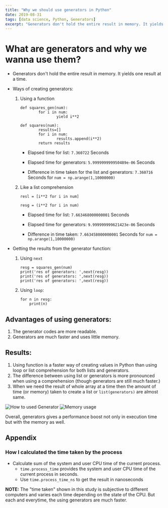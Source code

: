 ```yaml
---
title: "Why we should use generators in Python"
date: 2019-08-31
tags: [data science, Python, Generators]
excerpt: "Generators don't hold the entire result in memory. It yields one result at a time."
---
```


# What are generators and why we wanna use them?

- Generators don't hold the entire result in memory. It yields one result at a time. 
- Ways of creating generators:
    1. Using a function
        ```
        def squares_gen(num):
                for i in num:
                        yield i**2
        ```
        ```
        def squares(num):
                results=[]
                for i in num:
                        results.append(i**2)
                return results
        ```
        - Elapsed time for list: `7.360722` Seconds

        - Elapsed time for generators: `5.999999999950489e-06` Seconds

        - Difference in time taken for the list and generators: `7.360716` Seconds for `num = np.arange(1,10000000)`
    2. Like a list comprehension
        ```
        resl = [i**2 for i in num]
        ```
        ```
        resg = (i**2 for i in num)
        ```
        - Elapsed time for list: `7.663468000000001` Seconds

        - Elapsed time for generators: `9.999999999621423e-06` Seconds

        - Difference in time taken: `7.663458000000001` Seconds for `num = np.arange(1,10000000)`

- Getting the results from the generator function:
    1. Using `next`
        ```
        resg = squares_gen(num)
        print('res of generators: ',next(resg))
        print('res of generators: ',next(resg))
        print('res of generators: ',next(resg))
        ```
    2. Using `loop`:
        ```
        for n in resg:
            print(n)
        ```




## Advantages of using generators:
1. The generator codes are more readable.
2. Generators are much faster and uses little memory.

## Results:
1. Using function is a faster way of creating values in Python than using loop or list comprehension for both lists and generators.
2. The difference between using list or generators is more pronounced when using a comprehension (though generators are still much faster.)
3. When we need the result of whole array at a time then the amount of time (or memory) taken to create a list or `list(generators)` are almost same.

<img src="{{ site.url }}{{ site.baseurl }}/images/results_generators.png" alt="How to used Generator">

<img src="{{ site.url }}{{ site.baseurl }}/images/Memory_usage.png" alt="Memory usage">

Overall, generators gives a performance boost not only in execution time but with the memory as well.

## Appendix
### How I calculated the time taken by the process
- Calculate sum of the system and user CPU time of the current process.
    - `time.process_time` provides the system and user CPU time of the current process in seconds.
    - Use `time.process_time_ns` to get the result in nanoseconds

__NOTE:__ The "time taken" shown in this study is subjective to different computers and varies each time depending on the state of the CPU. But each and everytime, the using generators are much faster.